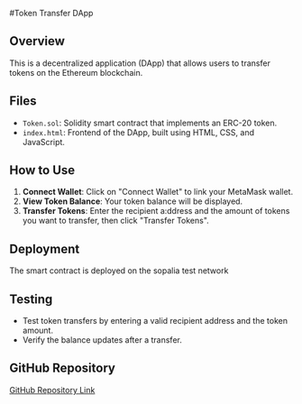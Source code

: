 #Token Transfer DApp

## Overview
This is a decentralized application (DApp) that allows users to transfer tokens on the Ethereum blockchain.

## Files
- `Token.sol`: Solidity smart contract that implements an ERC-20 token.
- `index.html`: Frontend of the DApp, built using HTML, CSS, and JavaScript.

## How to Use
1. **Connect Wallet**: Click on "Connect Wallet" to link your MetaMask wallet.
2. **View Token Balance**: Your token balance will be displayed.
3. **Transfer Tokens**: Enter the recipient a:ddress and the amount of tokens you want to transfer, then click "Transfer Tokens".

## Deployment
The smart contract is deployed on the sopalia test network

## Testing
- Test token transfers by entering a valid recipient address and the token amount.
- Verify the balance updates after a transfer.

## GitHub Repository
[GitHub Repository Link](https://@github.com/Magotgarang/TokenTransferDApp)
